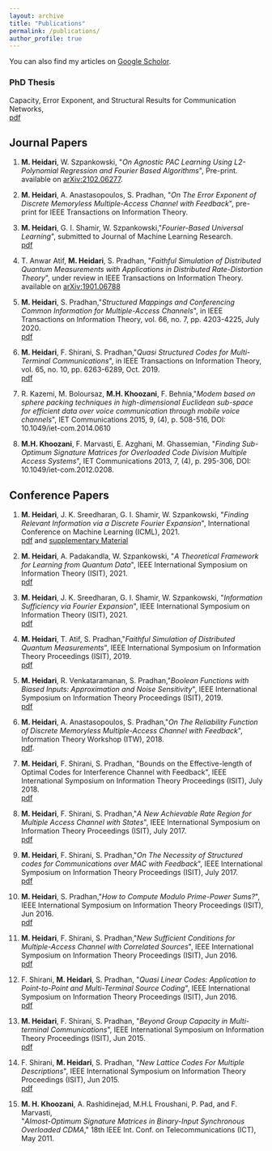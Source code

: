 ```yaml
---
layout: archive
title: "Publications"
permalink: /publications/
author_profile: true
---
```



  You can also find my articles on [Google Scholor](https://scholar.google.com/citations?user=ab9ZcfsAAAAJ&hl=en).

### PhD Thesis
Capacity, Error Exponent, and Structural Results for Communication Networks,\
[pdf](https://mohsenhdkh.github.io/files/M_Heidari_Thesis.pdf)

## Journal Papers
1. **M. Heidari**, W. Szpankowski, "*On Agnostic PAC Learning Using L2-Polynomial Regression and Fourier Based Algorithms*\", Pre-print.
  available on [arXiv:2102.06277](https://arxiv.org/abs/2102.06277).
1. **M. Heidari**, A. Anastasopoulos, S. Pradhan, "*On The Error Exponent of Discrete Memoryless Multiple-Access Channel with Feedback*\",
pre-print for IEEE Transactions on Information Theory.

1. **M. Heidari**, G. I. Shamir, W. Szpankowski,"*Fourier-Based Universal Learning*\", submitted to Journal of Machine Learning Research.\
[pdf](https://mohsenhdkh.github.io/files/JMR_Fourier.pdf)

1. T. Anwar Atif, **M. Heidari**, S. Pradhan, "*Faithful Simulation of Distributed Quantum Measurements with Applications in Distributed Rate-Distortion Theory*\", under review in IEEE Transactions on Information Theory.\
available on [arXiv:1901.06788](https://arxiv.org/abs/1901.06788)

1. **M. Heidari**, S. Pradhan,"*Structured Mappings and Conferencing Common
Information for Multiple-Access Channels*\", in IEEE Transactions on
Information Theory, vol. 66, no. 7, pp. 4203-4225, July 2020.\
    [pdf](https://arxiv.org/abs/1905.04760)

1. **M. Heidari**, F. Shirani, S. Pradhan,"*Quasi Structured Codes for
Multi-Terminal Communications*\", in IEEE Transactions on Information
Theory, vol. 65, no. 10, pp. 6263-6289, Oct. 2019.\
    [pdf](http://mohsenhdkh.github.io/files/IT2019.pdf)

1. R. Kazemi, M. Boloursaz, **M.H. Khoozani**, F. Behnia,"*Modem based on
sphere packing techniques in high-dimensional Euclidean sub-space for
efficient data over voice communication through mobile voice
channels*\", IET Communications 2015, 9, (4), p. 508-516, DOI:
10.1049/iet-com.2014.0610

1. **M.H. Khoozani**, F. Marvasti, E. Azghani, M. Ghassemian, "*Finding
Sub-Optimum Signature Matrices for Overloaded Code Division Multiple
Access Systems*\", IET Communications 2013, 7, (4), p. 295-306, DOI:
10.1049/iet-com.2012.0208.


## Conference Papers
1. **M. Heidari**, J. K. Sreedharan, G. I. Shamir, W. Szpankowski, "*Finding Relevant Information via a Discrete Fourier Expansion*\", International Conference on Machine Learning (ICML), 2021.\
[pdf](https://mohsenhdkh.github.io/files/ICML21_Fourier.pdf) and   [supplementary Material](https://mohsenhdkh.github.io/files/ICML21_Supp.pdf)

1. **M. Heidari**, A. Padakandla, W. Szpankowski, "*A Theoretical Framework for Learning from Quantum Data*\", IEEE International Symposium on Information Theory (ISIT), 2021. \
[pdf](https://mohsenhdkh.github.io/files/ISITQuantum.pdf)

1. **M. Heidari**, J. K. Sreedharan, G. I. Shamir, W. Szpankowski, "*Information Sufficiency via Fourier Expansion*\", IEEE International Symposium on Information Theory (ISIT), 2021.\
  [pdf](https://mohsenhdkh.github.io/files/ISITUnsupervised.pdf)

1.  **M. Heidari**, T. Atif, S. Pradhan,"*Faithful Simulation of Distributed
Quantum Measurements*\", IEEE International Symposium on Information
Theory Proceedings (ISIT), 2019.\
  [pdf](http://mohsenhdkh.github.io/files/ISIT19_Faithful.pdf)

1.  **M. Heidari**, R. Venkataramanan, S. Pradhan,"*Boolean Functions with
Biased Inputs: Approximation and Noise Sensitivity*\", IEEE
International Symposium on Information Theory Proceedings (ISIT), 2019.\
[pdf](https://arxiv.org/abs/1901.10576)

1.  **M. Heidari**, A. Anastasopoulos, S. Pradhan,"*On The Reliability
Function of Discrete Memoryless Multiple-Access Channel with
Feedback*\", Information Theory Workshop (ITW), 2018.\
[pdf](https://arxiv.org/abs/1801.07777).

1.  **M. Heidari**, F. Shirani, S. Pradhan, "Bounds on the Effective-length
of Optimal Codes for Interference Channel with Feedback", IEEE
International Symposium on Information Theory Proceedings (ISIT), July 2018.\
[pdf](https://arxiv.org/abs/1801.05294)


1.  **M. Heidari**, F. Shirani, S. Pradhan,"*A New Achievable Rate Region
for Multiple Access Channel with States*\", IEEE International Symposium
on Information Theory Proceedings (ISIT), July 2017.\
[pdf](https://arxiv.org/abs/1702.02330)

1.  **M. Heidari**, F. Shirani, S. Pradhan,"*On The Necessity of Structured
codes for Communications over MAC with Feedback*\", IEEE International
Symposium on Information Theory Proceedings (ISIT), July 2017.\
[pdf](https://arxiv.org/abs/1702.05544)

1.  **M. Heidari**, S. Pradhan,"*How to Compute Modulo Prime-Power Sums?*\",
IEEE International Symposium on Information Theory Proceedings (ISIT),
Jun 2016.\
 [pdf](http://mohsenhdkh.github.io/files/ISIT16.pdf)

1.  **M. Heidari**, F. Shirani, S. Pradhan,"*New Sufficient Conditions for
Multiple-Access Channel with Correlated Sources*\", IEEE International
Symposium on Information Theory Proceedings (ISIT), Jun 2016.\
[pdf](https://arxiv.org/abs/1603.05274)

1.  F. Shirani, **M. Heidari**, S. Pradhan, "*Quasi Linear Codes:
Application to Point-to-Point and Multi-Terminal Source Coding*\", IEEE
International Symposium on Information Theory Proceedings (ISIT), Jun 2016.\
[pdf](https://arxiv.org/abs/1602.04521)

1.  **M. Heidari**, F. Shirani, S. Pradhan, "*Beyond Group Capacity in
Multi-terminal Communications*\", IEEE International Symposium on
Information Theory Proceedings (ISIT), Jun 2015.\
[pdf](http://mohsenhdkh.github.io/files/isit15.pdf)


1.  F. Shirani, **M. Heidari**, S. Pradhan, "*New Lattice Codes For
Multiple Descriptions*\", IEEE International Symposium on Information Theory
Proceedings (ISIT), Jun 2015.\
[pdf](http://mohsenhdkh.github.io/files/isit15_2.pdf)

1. **M. H. Khoozani**, A. Rashidinejad, M.H.L Froushani, P. Pad, and F.
Marvasti,\
"*Almost-Optimum Signature Matrices in Binary-Input Synchronous
Overloaded CDMA*,\" 18th IEEE Int. Conf. on Telecommunications (ICT),
May 2011.

